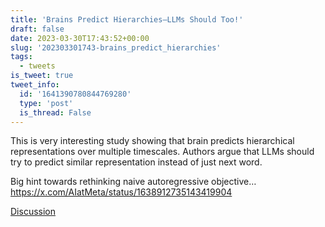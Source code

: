 ```yaml
---
title: 'Brains Predict Hierarchies—LLMs Should Too!'
draft: false
date: 2023-03-30T17:43:52+00:00
slug: '202303301743-brains_predict_hierarchies'
tags:
  - tweets
is_tweet: true
tweet_info:
  id: '1641390780844769280'
  type: 'post'
  is_thread: False
---
```




This is very interesting study showing that brain predicts hierarchical representations over multiple timescales. Authors argue that LLMs should try to predict similar representation instead of just next word. 

Big hint towards rethinking naive autoregressive objective… <https://x.com/AIatMeta/status/1638912735143419904>

[Discussion](https://x.com/sytelus/status/1641390780844769280)

